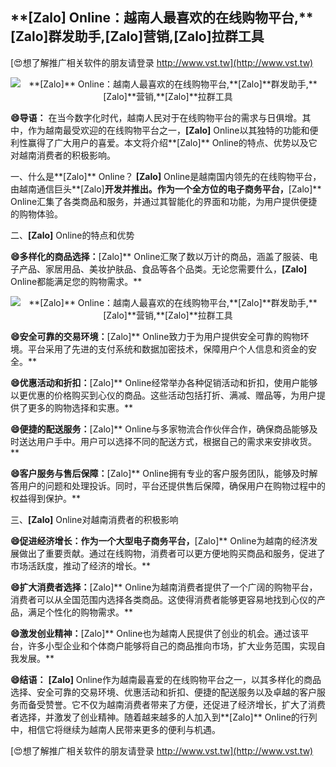 ## ****[Zalo]** Online：越南人最喜欢的在线购物平台,**[Zalo]**群发助手,**[Zalo]**营销,**[Zalo]**拉群工具**

[😍想了解推广相关软件的朋友请登录 http://www.vst.tw](http://www.vst.tw)

 <center><img src="https://vst.tw/MP4/tuiguang/png/8.png" alt="**[Zalo]** Online：越南人最喜欢的在线购物平台,**[Zalo]**群发助手,**[Zalo]**营销,**[Zalo]**拉群工具"></center>

**😄导语：**
在当今数字化时代，越南人民对于在线购物平台的需求与日俱增。其中，作为越南最受欢迎的在线购物平台之一，**[Zalo]** Online以其独特的功能和便利性赢得了广大用户的喜爱。本文将介绍**[Zalo]** Online的特点、优势以及它对越南消费者的积极影响。

一、什么是**[Zalo]** Online？
**[Zalo]** Online是越南国内领先的在线购物平台，由越南通信巨头**[Zalo]**开发并推出。作为一个全方位的电子商务平台，**[Zalo]** Online汇集了各类商品和服务，并通过其智能化的界面和功能，为用户提供便捷的购物体验。

二、**[Zalo]** Online的特点和优势

**😄多样化的商品选择：**[Zalo]** Online汇聚了数以万计的商品，涵盖了服装、电子产品、家居用品、美妆护肤品、食品等各个品类。无论您需要什么，**[Zalo]** Online都能满足您的购物需求。**

 <center><img src="https://vst.tw/MP4/tuiguang/png/7.png" alt="**[Zalo]** Online：越南人最喜欢的在线购物平台,**[Zalo]**群发助手,**[Zalo]**营销,**[Zalo]**拉群工具"></center>

**😄安全可靠的交易环境：**[Zalo]** Online致力于为用户提供安全可靠的购物环境。平台采用了先进的支付系统和数据加密技术，保障用户个人信息和资金的安全。**

**😄优惠活动和折扣：**[Zalo]** Online经常举办各种促销活动和折扣，使用户能够以更优惠的价格购买到心仪的商品。这些活动包括打折、满减、赠品等，为用户提供了更多的购物选择和实惠。**

**😄便捷的配送服务：**[Zalo]** Online与多家物流合作伙伴合作，确保商品能够及时送达用户手中。用户可以选择不同的配送方式，根据自己的需求来安排收货。**

**😄客户服务与售后保障：**[Zalo]** Online拥有专业的客户服务团队，能够及时解答用户的问题和处理投诉。同时，平台还提供售后保障，确保用户在购物过程中的权益得到保护。**

三、**[Zalo]** Online对越南消费者的积极影响

**😄促进经济增长：作为一个大型电子商务平台，**[Zalo]** Online为越南的经济发展做出了重要贡献。通过在线购物，消费者可以更方便地购买商品和服务，促进了市场活跃度，推动了经济的增长。**

**😄扩大消费者选择：**[Zalo]** Online为越南消费者提供了一个广阔的购物平台，消费者可以从全国范围内选择各类商品。这使得消费者能够更容易地找到心仪的产品，满足个性化的购物需求。**

**😄激发创业精神：**[Zalo]** Online也为越南人民提供了创业的机会。通过该平台，许多小型企业和个体商户能够将自己的商品推向市场，扩大业务范围，实现自我发展。**

**😄结语：**
**[Zalo]** Online作为越南最喜爱的在线购物平台之一，以其多样化的商品选择、安全可靠的交易环境、优惠活动和折扣、便捷的配送服务以及卓越的客户服务而备受赞誉。它不仅为越南消费者带来了方便，还促进了经济增长，扩大了消费者选择，并激发了创业精神。随着越来越多的人加入到**[Zalo]** Online的行列中，相信它将继续为越南人民带来更多的便利与机遇。

[😍想了解推广相关软件的朋友请登录 http://www.vst.tw](http://www.vst.tw)



